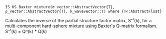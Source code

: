 ```
IS_HS_Baxter_mixture(σ_vector::AbstractVector{T}, ρ_vector::AbstractVector{T}, k_wavevector::T) where {T<:AbstractFloat}
```

Calculates the inverse of the partial structure factor matrix, S⁻¹(k), for a multi-component hard-sphere mixture using Baxter's Q-matrix formalism. S⁻¹(k) = Qᴴ(k) * Q(k)
